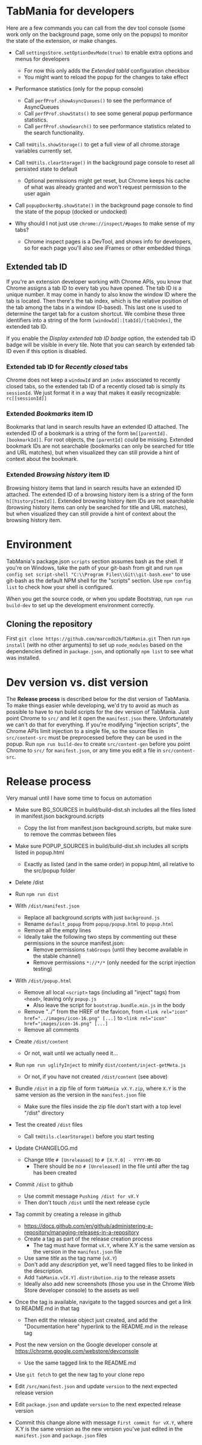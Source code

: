 # TabMania for developers
Here are a few commands you can call from the dev tool console (some work only on the background
page, some only on the popups) to monitor the state of the extension, or make changes.

* Call `settingsStore.setOptionDevMode(true)` to enable extra options and menus for developers
  - For now this only adds the _Extended tabId_ configuration checkbox
  - You might want to reload the popup for the changes to take effect

* Performance statistics (only for the popup console)
  - Call `perfProf.showAsyncQueues()` to see the performance of AsyncQueues
  - Call `perfProf.showStats()` to see some general popup performance statistics.
  - Call `perfProf.showSearch()` to see performance statistics related to the search functionality.

* Call `tmUtils.showStorage()` to get a full view of all chrome.storage variables currently set.
* Call `tmUtils.clearStorage()` in the background page console to reset all persisted state to default
  - Optional permissions might get reset, but Chrome keeps his cache of what was already granted and
    won't request permission to the user again

* Call `popupDockerBg.showState()` in the background page console to find the state of the popup (docked or undocked)

* Why should I not just use `chrome://inspect/#pages` to make sense of my tabs?
  * Chrome inspect pages is a DevTool, and shows info for developers, so for each page you'll also
  see iFrames or other embedded things

## Extended tab ID
If you're an extension developer working with Chrome APIs, you know that Chrome assigns a tab ID to
every tab you have opened. The tab ID is a unique number. It may come in handy to also know the
window ID where the tab is located. Then there's the tab index, which is the relative position of
the tab among the tabs in a window (0-based). This last one is used to determine the target tab for
a custom shortcut. We combine these three identifiers into a string of the form
`[windowId]:[tabId]/[tabIndex]`, the extended tab ID.

If you enable the _Display extended tab ID badge_ option, the extended tab ID badge will be visible in
every tile. Note that you can search by extended tab ID even if this option is disabled.

### Extended tab ID for _Recently closed_ tabs
Chrome does not keep a `windowId` and an `index` associated to recently closed tabs, so the extended
tab ID of a recently closed tab is simply its `sessionId`. We just format it in a way that makes it
easily recognizable: `rc[[sessionId]]`

### Extended _Bookmarks_ item ID
Bookmarks that land in search results have an extended ID attached. The extended ID of a bookmark is
a string of the form `bm[[parentId].[bookmarkId]]`. For root objects, the `[parentId]` could be missing.
Extended bookmark IDs are not searchable (bookmarks can only be searched for title and URL matches),
but when visualized they can still provide a hint of context about the bookmark.

### Extended _Browsing history_ item ID
Browsing history items that land in search results have an extended ID attached. The extended ID of a
browsing history item is a string of the form `h[[historyItemId]]`.
Extended browsing history item IDs are not searchable (browsing history items can only be searched
for title and URL matches), but when visualized they can still provide a hint of context about the
browsing history item.

# Environment
TabMania's package.json `scripts` section assumes bash as the shell. If you're on Windows, take the
path of your git-bash from git and run `npm config set script-shell "C:\\Program Files\\Git\\git-bash.exe"`
to use git-bash as the default NPM shell for the "scripts" section. Use `npm config list` to check
how your shell is configured.

When you get the source code, or when you update Bootstrap, run `npm run build-dev` to set up the
development environment correctly.

## Cloning the repository
First `git clone https://github.com/marcodb26/TabMania.git`
Then run `npm install` (with no other arguments) to set up `node_modules` based on the dependencies
defined in `package.json`, and optionally `npm list` to see what was installed.

# Dev version vs. dist version
The __Release process__ is described below for the dist version of TabMania. To make things easier
while developing, we'd try to avoid as much as possible to have to run build scripts for the dev
version of TabMania. Just point Chrome to `src/` and let it open the `manifest.json` there.
Unfortunately we can't do that for everything. If you're modifying "injection scripts", the Chrome
APIs limit injection to a single file, so the source files in `src/content-src` must be preprocessed
before they can be used in the popup. Run `npm run build-dev` to create `src/content-gen` before
you point Chrome to `src/` for `manifest.json`, or any time you edit a file in `src/content-src`.

# Release process
Very manual until I have some time to focus on automation

* Make sure BG_SOURCES in build/build-dist.sh includes all the files listed in manifest.json
  background.scripts
  - Copy the list from manifest.json background.scripts, but make sure to remove the commas
    between files

* Make sure POPUP_SOURCES in build/build-dist.sh includes all scripts listed in popup.html
  - Exactly as listed (and in the same order) in popup.html, all relative to the src/popup folder

* Delete /dist

* Run `npm run dist`

* With `/dist/manifest.json`
  * Replace all background.scripts with just `background.js`
  * Rename `default_popup` from `popup/popup.html` to `popup.html`
  * Remove all the empty lines
  * Ideally take the following two steps by commenting out these permissions in the source manifest.json:
    * Remove permissions `tabGroups` (until they become available in the stable channel)
    * Remove permissions `*://*/*` (only needed for the script injection testing)

* With `/dist/popup.html`
  * Remove all local `<script>` tags (including all "inject" tags) from `<head>`, leaving only `popup.js`
    - Also leave the script for `bootstrap.bundle.min.js` in the body
  * Remove "../" from the HREF of the favicon, from `<link rel="icon" href="../images/icon-16.png" [...]`
    to `<link rel="icon" href="images/icon-16.png" [...]`
  * Remove all comments

* Create `/dist/content`
  * Or not, wait until we actually need it...

* Run `npm run uglifyInject` to minify `dist/content/inject-getMeta.js`
  * Or not, if you have not created `/dist/content` (see above)

* Bundle `/dist` in a zip file of form `TabMania vX.Y.zip`, where `X.Y` is the same version as the version
  in the `manifest.json` file
  - Make sure the files inside the zip file don't start with a top level "/dist" directory

* Test the created `/dist` files
  * Call `tmUtils.clearStorage()` before you start testing

* Update CHANGELOG.md
  - Change title `# [Unreleased]` to `# [X.Y.0] - YYYY-MM-DD`
    * There should be no `# [Unreleased]` in the file until after the tag has been created

* Commit `/dist` to github
  * Use commit message `Pushing /dist for vX.Y`
  * Then don't touch `/dist` until the next release cycle

* Tag commit by creating a release in github
  * https://docs.github.com/en/github/administering-a-repository/managing-releases-in-a-repository
  * Create a tag as part of the release creation process
    * The tag must have format `vX.Y`, where X.Y is the same version as the version in the `manifest.json` file
  * Use same _title_ as the tag name (`vX.Y`)
  * Don't add any _description_ yet, we'll need tagged files to be linked in the description.
  * Add `TabMania.v[X.Y].distribution.zip` to the release assets
  * Ideally also add new screenshots (those you use in the Chrome Web Store developer console) to the
    assets as well

* Once the tag is available, navigate to the tagged sources and get a link to README.md in that tag
  * Then edit the release object just created, and add the "Documentation here" hyperlink to the
    README.md in the release tag

* Post the new version on the Google developer console at https://chrome.google.com/webstore/devconsole
  * Use the same tagged link to the README.md

* Use `git fetch` to get the new tag to your clone repo

* Edit `/src/manifest.json` and update `version` to the next expected release version

* Edit `package.json` and update `version` to the next expected release version

* Commit this change alone with message `First commit for vX.Y`, where X.Y is the same version as the new
  version you've just edited in the `manifest.json` and `package.json` files